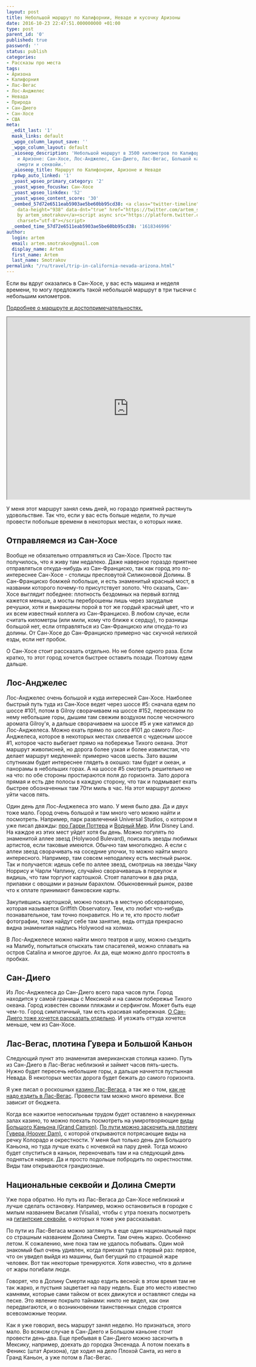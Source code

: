 ```yaml
---
layout: post
title: Небольшой маршрут по Калифорнии, Неваде и кусочку Аризоны
date: 2016-10-23 22:47:51.000000000 +01:00
type: post
parent_id: '0'
published: true
password: ''
status: publish
categories:
- Рассказы про места
tags:
- Аризона
- Калифорния
- Лас-Вегас
- Лос-Анджелес
- Невада
- Природа
- Сан-Диего
- Сан-Хосе
- США
meta:
  _edit_last: '1'
  mask_links: default
  _wpgo_column_layout_save: ''
  _wpgo_column_layout: default
  _aioseop_description: 'Небольшой маршрут в 3500 километров по Калифорнии, Неваде
    и Аризоне: Сан-Хосе, Лос-Анджелес, Сан-Диего, Лас-Вегас, Большой каньон, Долина
    смерти и секвойи.'
  _aioseop_title: Маршрут по Калифонрии, Аризоне и Неваде
  rp4wp_auto_linked: '1'
  _yoast_wpseo_primary_category: '2'
  _yoast_wpseo_focuskw: Сан-Хосе
  _yoast_wpseo_linkdex: '52'
  _yoast_wpseo_content_score: '30'
  _oembed_57d72e6511eab5903ae5be60bb95cd38: <a class="twitter-timeline" data-width="625"
    data-height="938" data-dnt="true" href="https://twitter.com/artem_smotrakov?ref_src=twsrc%5Etfw">Tweets
    by artem_smotrakov</a><script async src="https://platform.twitter.com/widgets.js"
    charset="utf-8"></script>
  _oembed_time_57d72e6511eab5903ae5be60bb95cd38: '1618346996'
author:
  login: artem
  email: artem.smotrakov@gmail.com
  display_name: Artem
  first_name: Artem
  last_name: Smotrakov
permalink: "/ru/travel/trip-in-california-nevada-arizona.html"
---
```

Если вы вдруг оказались в Сан-Хосе, у вас есть машина и неделя времени, то могу предложить такой небольшой маршрут в три тысячи с небольшим километров.

[Подробнее о маршруте и достопримечательностях.](http://blog.gypsyengineer.com/travel/trip-in-california-nevada-arizona.html)

<iframe src="https://www.google.com/maps/d/embed?mid=13AaBHg9UjsvdZLcnct8OEragjU0" width="640" height="480"></iframe>

<!--more-->

У меня этот маршрут занял семь дней, но гораздо приятней растянуть удовольствие. Так что, если у вас есть больше недели, то лучше провести побольше времени в некоторых местах, о которых ниже.

## Отправляемся из Сан-Хосе

Вообще не обязательно отправляться из Сан-Хосе. Просто так получилось, что я живу там недалеко. Даже наверное гораздо приятнее отправляться откуда-нибудь из Сан-Франциско, так как город это по-интереснее Сан-Хосе - столицы пресловутой Силиконовой Долины. В Сан-Франциско бомжей побольше, и есть знаменитый красный мост, в названии которого почему-то присутствует золото. Что сказать, Сан-Хосе выглядит победнее: плотность бездомных на первый взгляд кажется меньше, а мосты переброшены лишь через захудалые речушки, хотя и выкрашены порой в тот же гордый красный цвет, что и их всем известный коллега из Сан-Франциско. В любом случае, если считать километры (или мили, кому что ближе к сердцу), то разницы большой нет, если отправляться из Сан-Франциско или откуда-то из долины. От Сан-Хосе до Сан-Франциско примерно час скучной нелихой езды, если нет пробок.

О Сан-Хосе стоит рассказать отдельно. Но не более одного раза. Если кратко, то этот город хочется быстрее оставить позади. Поэтому едем дальше.

## Лос-Анджелес

Лос-Анджелес очень большой и куда интересней Сан-Хосе. Наиболее быстрый путь туда из Сан-Хосе ведет через шоссе #5: сначала едем по шоссе #101, потом в Gilroy сворачиваем на шоссе #152, пересекаем по нему небольшие горы, дышим там свежим воздухом после чесночного аромата Gilroy'я, а дальше сворачиваем на шоссе #5 и уже катимся до Лос-Анджелеса. Можно ехать прямо&nbsp;по шоссе #101 до самого Лос-Анджелеса, которое в некоторых местах сливается с чудесным шоссе #1, которое часто выбегает прямо на побережье Тихого океана. Этот маршрут живописней, но дорога более узкая и&nbsp;более извилистая, что делает маршрут медленней: примерно часов шесть.&nbsp;Зато вашим спутникам будет интереснее глядеть в окошко: там будет и океан, и панорамы в небольших горах. А&nbsp;на шоссе #5 смотреть решительно не на что: по обе стороны простираются поля до горизонта. Зато дорога прямая и есть две полосы в каждую сторону, что так и подмывает ехать быстрее обозначенных там 70ти миль в час. На этот маршрут должно уйти часов пять.

Один день для Лос-Анджелеса это мало. У меня было два. Да и двух тоже мало. Город очень большой и там много чего можно найти и посмотреть. Например, парк развлечений Universal Studios, о котором я уже писал дважды: [про Гарри Поттера](http://blog.gypsyengineer.com/travel/universal-studios-harry-potter.html) и [Водный Мир](http://blog.gypsyengineer.com/travel/universal-studios-waterworld.html). Или Disney Land. На каждое из этих мест уйдет хотя бы день. Можно погулять по знаменитой аллее звезд (Holywood Bulevard), поискать звезды любимых артистов, если таковые имеются. Обычно там многолюдно. А если с аллеи звезд сворачивать на соседние улочки, то можно найти много интересного. Например, там совсем неподалеку есть местный рынок. Так и получается: идешь себе по аллее звезд, смотришь на звезды Чаку Норрису и Чарли Чаплину, случайно сворачиваешь в переулок и видишь, что там торгуют картошкой. Стоят палаточки в два ряда, прилавки с овощами и разным барахлом. Обыкновенный рынок, разве что к оплате принимают банковские карты.

Закупившись картошкой, можно поехать в местную обсерваторию, которая называется Griffith Observatory. Тем, кто любит что-нибудь познавательное, там точно понравится. Но и те, кто просто любит фотографии, тоже найдут себе там занятие, ведь оттуда прекрасно видна знаменитая надпись Holywood на холмах.

В Лос-Анджелесе можно найти много театров и шоу, можно съездить на Малибу, попытаться отыскать там спасателей, можно сплавать на остров Catalina и многое другое. Ах да, еще можно долго простоять в пробках.

## Сан-Диего

Из Лос-Анджелеса до Сан-Диего всего пара часов пути. Город находится у самой границы с Мексикой и на самом побережье Тихого океана. Город известен своими пляжами и серфингом. Может быть еще чем-то. Город симпатичный, там есть красивая набережная. [О Сан-Диего&nbsp;тоже хочется рассказать отдельно](http://blog.gypsyengineer.com/travel/san-diego.html). И уезжать оттуда хочется меньше, чем из Сан-Хосе.

## Лас-Вегас, плотина Гувера и Большой Каньон

Следующий пункт это знаменитая американская столица казино. Путь из Сан-Диего в Лас-Вегас неблизкий и займет часов пять-шесть. Нужно будет пересечь небольшие горы, а дальше начнется пустынная Невада. В некоторых местах дорога будет бежать до самого горизонта.

Я уже писал о роскошных&nbsp;[казино Лас-Вегаса](http://blog.gypsyengineer.com/travel/las-vegas-casinos.html), а так же о том, [как не надо ездить в Лас-Вегас](http://blog.gypsyengineer.com/travel/las-vegas.html). Провести там можно много времени. Все зависит от бюджета.

Когда все нажитое непосильным трудом будет оставлено в накуренных залах казино, то можно поехать посмотреть на умиротворяющие [виды Большого Каньона (Grand Canyon)](http://blog.gypsyengineer.com/travel/grand-canyon.html). [По пути можно заскочить на плотину Гувера (Hoover Dam)](http://blog.gypsyengineer.com/travel/hoover-dam.html), с которой открываются потрясающие виды на речку Колорадо и окрестности. У меня был только день для Большого Каньона, но туда лучше ехать с ночевкой на пару дней. Тогда можно будет спуститься в каньон, переночевать там и на следующий день подняться наверх. Да и просто подольше побродить по окрестностям. Виды там открываются грандиозные.

## Национальные секвойи и Долина Смерти

Уже пора обратно. Но путь из Лас-Вегаса до Сан-Хосе неблизкий и лучше сделать остановку. Например, можно остановиться в городке с милым названием Висалия (Visalia), чтобы с утра поехать посмотреть на [гигантские секвойи](http://blog.gypsyengineer.com/travel/sequoia-national-park.html), о которых я тоже уже рассказывал.

По пути из Лас-Вегаса можно заглянуть в еще один национальный парк со страшным названием Долина Смерти. Там очень жарко. Особенно летом. К сожалению, мне пока там не удалось побывать. Один мой знакомый был очень удивлен, когда приехал туда в первый раз: первое, что&nbsp;он увидел выйдя из машины, был бегущий по страшной жаре человек. Вот так некоторые тренируются. Хотя известно, что в долине от жары погибали люди.

Говорят, что в Долину Смерти&nbsp;надо ездить весной: в этом время там не так жарко, и пустыня зацветает на пару недель. Еще это место известно камнями, которые сами тайком от всех движутся и оставляют следы на песке. Это явление покрыто тайнами: никто не видел, как они передвигаются, и о возникновении таинственных&nbsp;следов строятся всевозможные&nbsp;теории.

Как я уже говорил, весь маршрут занял неделю. Но признаться, этого мало. Во всяком случае в Сан-Диего и Большом каньоне стоит провести день-два. Еще пребывая в Сан-Диего можно заскочить в Мексику, например, доехать до городка Энсенада. А потом поехать в Феникс (штат Аризона), где ходил на дело Плохой Санта, из него в Гранд Каньон, а уже потом в Лас-Вегас.

